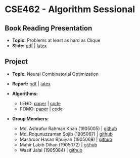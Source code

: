 # CSE462 - Algorithm Sessional

## Book Reading Presentation

- **Topic:** Problems at least as hard as Clique
- **Slide:** [pdf](presentation.pdf) | [latex](https://github.com/mahirlabibdihan/CSE-462-Presentation) 

## Project

- **Topic:** Neural Combinatorial Optimization
- **Report:** [pdf](report.pdf) | [latex](https://www.overleaf.com/read/tgztgfnqffqw#efe338)
- **Algorithms:**
  - LEHD: [paper](https://arxiv.org/abs/2310.07985) | [code](https://github.com/mahirlabibdihan/NCO_code/tree/main/single_objective/LEHD/CVRP)
  - POMO: [paper](https://arxiv.org/abs/2310.07985) | [code](https://github.com/wjalal/pomo_beam)

- **Group Members:**
  - Md. Ashrafur Rahman Khan (1905005) | [github](https://github.com/risenfromashes)
  - Md. Roqunuzzaman Sojib (1905067) | [github](https://github.com/Sojib-zaman) 
  - Mashroor Hasan Bhuiyan (1905069) | [github](https://github.com/mahabhu)
  - Mahir Labib Dihan (1905072) | [github](https://github.com/mahirlabibdihan)
  - Wasif Jalal (1905084) | [github](https://github.com/wjalal)
